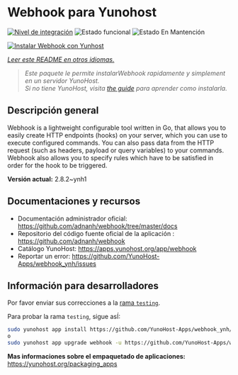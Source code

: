 <!--
Este archivo README esta generado automaticamente<https://github.com/YunoHost/apps/tree/master/tools/readme_generator>
No se debe editar a mano.
-->

# Webhook para Yunohost

[![Nivel de integración](https://apps.yunohost.org/badge/integration/webhook)](https://ci-apps.yunohost.org/ci/apps/webhook/)
![Estado funcional](https://apps.yunohost.org/badge/state/webhook)
![Estado En Mantención](https://apps.yunohost.org/badge/maintained/webhook)

[![Instalar Webhook con Yunhost](https://install-app.yunohost.org/install-with-yunohost.svg)](https://install-app.yunohost.org/?app=webhook)

*[Leer este README en otros idiomas.](./ALL_README.md)*

> *Este paquete le permite instalarWebhook rapidamente y simplement en un servidor YunoHost.*  
> *Si no tiene YunoHost, visita [the guide](https://yunohost.org/install) para aprender como instalarla.*

## Descripción general

Webhook is a lightweight configurable tool written in Go, that allows you to easily create HTTP endpoints (hooks) on your server, which you can use to execute configured commands. You can also pass data from the HTTP request (such as headers, payload or query variables) to your commands. Webhook also allows you to specify rules which have to be satisfied in order for the hook to be triggered.


**Versión actual:** 2.8.2~ynh1
## Documentaciones y recursos

- Documentación administrador oficial: <https://github.com/adnanh/webhook/tree/master/docs>
- Repositorio del código fuente oficial de la aplicación : <https://github.com/adnanh/webhook>
- Catálogo YunoHost: <https://apps.yunohost.org/app/webhook>
- Reportar un error: <https://github.com/YunoHost-Apps/webhook_ynh/issues>

## Información para desarrolladores

Por favor enviar sus correcciones a la [rama `testing`](https://github.com/YunoHost-Apps/webhook_ynh/tree/testing).

Para probar la rama `testing`, sigue asÍ:

```bash
sudo yunohost app install https://github.com/YunoHost-Apps/webhook_ynh/tree/testing --debug
o
sudo yunohost app upgrade webhook -u https://github.com/YunoHost-Apps/webhook_ynh/tree/testing --debug
```

**Mas informaciones sobre el empaquetado de aplicaciones:** <https://yunohost.org/packaging_apps>
